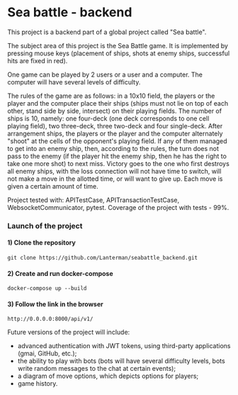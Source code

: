 # Sea battle - backend


This project is a backend part of a global project called "Sea battle".

The subject area of ​​this project is the Sea Battle game. It is implemented by pressing mouse keys (placement of ships, 
shots at enemy ships, successful hits are fixed in red).

One game can be played by 2 users or a user and a computer. The computer will have several levels of difficulty.

The rules of the game are as follows: in a 10x10 field, the players or the player and the computer place their ships
(ships must not lie on top of each other, stand side by side, intersect) on their playing fields. The number of ships 
is 10, namely: one four-deck (one deck corresponds to one cell playing field), two three-deck, three two-deck and four 
single-deck. After arrangement ships, the players or the player and the computer alternately "shoot" at the cells of 
the opponent's playing field. If any of them managed to get into an enemy ship, then, according to the rules, the turn 
does not pass to the enemy (if the player hit the enemy ship, then he has the right to take one more shot) to next miss. 
Victory goes to the one who first destroys all enemy ships, with the loss connection will not have time to switch, will 
not make a move in the allotted time, or will want to give up. Each move is given a certain amount of time.


Project tested with: APITestCase, APITransactionTestCase, WebsocketCommunicator, pytest. 
Coverage of the project with tests - 99%.

### Launch of the project

#### 1) Clone the repository
```
git clone https://github.com/Lanterman/seabattle_backend.git
```
#### 2) Create and run docker-compose
```
docker-compose up --build
```
#### 3) Follow the link in the browser

```
http://0.0.0.0:8000/api/v1/
```

Future versions of the project will include:
 - advanced authentication with JWT tokens, using third-party applications (gmai, GitHub, etc.);
 - the ability to play with bots (bots will have several difficulty levels, bots write random messages to the chat 
at certain events);
 - a diagram of move options, which depicts options for players;
 - game history.